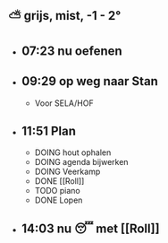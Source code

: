 ## ⛅ grijs, mist, -1 - 2°
- ## 07:23 nu oefenen
- ## 09:29 op weg naar Stan
	- Voor SELA/HOF
- ## 11:51  Plan
	- DOING hout ophalen
	- DOING agenda bijwerken
	- DOING Veerkamp
	- DONE [[Roll]]
	- TODO piano
	- DONE Lopen
- ## 14:03 nu 😴 met [[Roll]]